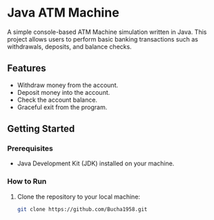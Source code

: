 # Java ATM Machine

A simple console-based ATM Machine simulation written in Java. This project allows users to perform basic banking transactions such as withdrawals, deposits, and balance checks.

## Features

- Withdraw money from the account.
- Deposit money into the account.
- Check the account balance.
- Graceful exit from the program.

## Getting Started

### Prerequisites

- Java Development Kit (JDK) installed on your machine.

### How to Run

1. Clone the repository to your local machine:

   ```bash
   git clone https://github.com/Bucha1958.git
